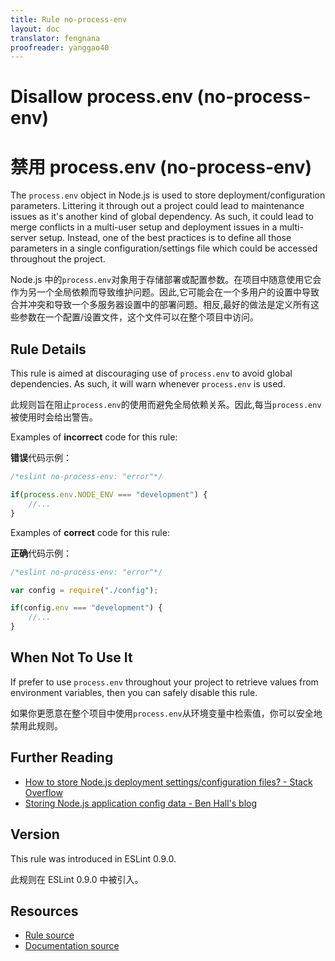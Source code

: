 ```yaml
---
title: Rule no-process-env
layout: doc
translator: fengnana
proofreader: yanggao40
---
```

<!-- Note: No pull requests accepted for this file. See README.md in the root directory for details. -->

# Disallow process.env (no-process-env)

# 禁用 process.env (no-process-env)

The `process.env` object in Node.js is used to store deployment/configuration parameters. Littering it through out a project could lead to maintenance issues as it's another kind of global dependency. As such, it could lead to merge conflicts in a multi-user setup and deployment issues in a multi-server setup. Instead, one of the best practices is to define all those parameters in a single configuration/settings file which could be accessed throughout the project.

Node.js 中的`process.env`对象用于存储部署或配置参数。在项目中随意使用它会作为另一个全局依赖而导致维护问题。因此,它可能会在一个多用户的设置中导致合并冲突和导致一个多服务器设置中的部署问题。相反,最好的做法是定义所有这些参数在一个配置/设置文件，这个文件可以在整个项目中访问。

## Rule Details

This rule is aimed at discouraging use of `process.env` to avoid global dependencies. As such, it will warn whenever `process.env` is used.

此规则旨在阻止`process.env`的使用而避免全局依赖关系。因此,每当`process.env`被使用时会给出警告。

Examples of **incorrect** code for this rule:

**错误**代码示例：

```js
/*eslint no-process-env: "error"*/

if(process.env.NODE_ENV === "development") {
    //...
}
```

Examples of **correct** code for this rule:

**正确**代码示例：

```js
/*eslint no-process-env: "error"*/

var config = require("./config");

if(config.env === "development") {
    //...
}
```

## When Not To Use It

If prefer to use `process.env` throughout your project to retrieve values from environment variables, then you can safely disable this rule.

如果你更愿意在整个项目中使用`process.env`从环境变量中检索值，你可以安全地禁用此规则。

## Further Reading

* [How to store Node.js deployment settings/configuration files? - Stack Overflow](http://stackoverflow.com/questions/5869216/how-to-store-node-js-deployment-settings-configuration-files)
* [Storing Node.js application config data - Ben Hall's blog](http://blog.benhall.me.uk/2012/02/storing-application-config-data-in/)

## Version

This rule was introduced in ESLint 0.9.0.

此规则在 ESLint 0.9.0 中被引入。

## Resources

* [Rule source](https://github.com/eslint/eslint/tree/master/lib/rules/no-process-env.js)
* [Documentation source](https://github.com/eslint/eslint/tree/master/docs/rules/no-process-env.md)
